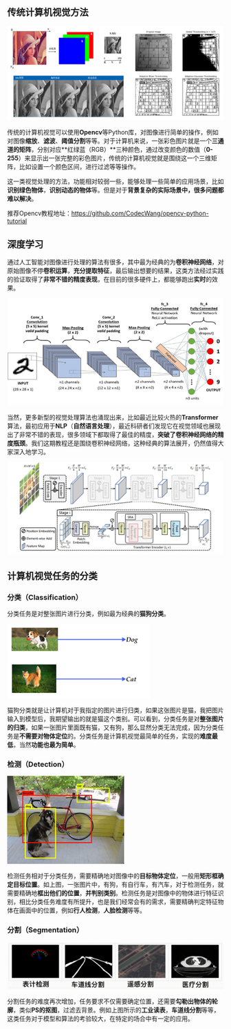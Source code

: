 ## 传统计算机视觉方法

<img src="assets/1.png">

传统的计算机视觉可以使用**Opencv**等Python库，对图像进行简单的操作，例如对图像**缩放**、**滤波**、**阈值分割**等等。对于计算机来说，一张彩色图片就是一个**三通道的矩阵**，分别对应**红绿蓝（RGB）**三种颜色，通过改变颜色的数值（**0-255**）来显示出一张完整的彩色图片，传统的计算机视觉就是围绕这一个三维矩阵，比如设置一个颜色区间，进行过滤等等操作。

这一类视觉处理的方法，功能相对较弱一些，能够处理一些简单的应用场景，比如**识别绿色物体**，**识别动态的物体**等。但是对于**背景复杂的实际场景中，很多问题都难以解决**。

推荐Opencv教程地址：https://github.com/CodecWang/opencv-python-tutorial

## 深度学习

通过人工智能对图像进行处理的算法有很多，其中最为经典的为**卷积神经网络**，对原始图像不停**卷积运算**，**充分提取特征**，最后输出想要的结果，这类方法经过实践的验证取得了**非常不错的精度表现**，在目前的很多硬件上，都能够跑出**实时**的效果。

<img src="assets/2.png">

当然，更多新型的视觉处理算法也涌现出来，比如最近比较火热的**Transformer**算法，最初应用于**NLP**（**自然语言处理**），最近科研者们发现它在视觉领域也展现出了非常不错的表现，很多领域下都取得了最佳的精度，**突破了卷积神经网络的精度瓶颈**。我们这期教程还是围绕卷积神经网络，这种经典的算法展开，仍然值得大家深入地学习。

<img src="assets/3.png">

## 计算机视觉任务的分类

### 分类（Classification）

分类任务是对整张图片进行分类，例如最为经典的**猫狗分类**。

<img src="assets/4.png">

猫狗分类就是让计算机对于我指定的图片进行归类，如果这张图片是猫，我把图片输入到模型后，我期望输出的就是猫这个类别。可以看到，分类任务是对**整张图片的归类**，如果一张图片里面既有猫，又有狗，那么显然分类无法完成，因为分类任务是**不需要对物体定位**的。分类任务是计算机视觉最简单的任务，实现的**难度最低**，当然**功能也最为简单**。

### 检测（Detection）

<img src="assets/5.png">

检测任务相对于分类任务，需要精确地对图像中的**目标物体定位**，一般用**矩形框确定目标位置**。如上图，一张图片中，有狗，有自行车，有汽车，对于检测任务，就需要精确地**框出他们的位置**，**并判别类别**。检测任务是对图像中的物体进行特征识别，相比分类任务难度有所提升，也是我们经常会有的需求，需要精确判定特征物体在画面中的位置，例如**行人检测**，**人脸检测**等等。

### 分割（Segmentation）

<img src="assets/6.gif">

分割任务的难度再次增加，任务要求不仅需要确定位置，还需要**勾勒出物体的轮廓**，类似**PS的抠图**，过滤去背景。例如上图所示的**工业读表**，**车道线分割**等等，这类任务对于模型和算法的考验较大，在特定的场合中有一定的应用。

